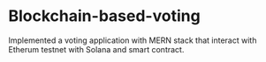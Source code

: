 # Blockchain-based-voting
Implemented a voting application with MERN stack that interact with Etherum testnet with Solana and smart contract.
